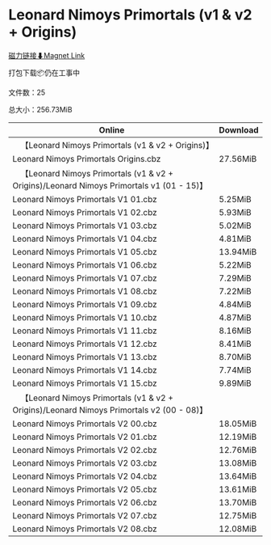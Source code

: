# Leonard Nimoys Primortals (v1 & v2 + Origins)

[磁力链接⬇Magnet Link](magnet:?xt=urn:btih:21528571aa5c4900da655c4cf745b89adc28d44a&dn=Leonard%20Nimoys%20Primortals%20%28v1%20%26%20v2%20%2B%20Origins%29)

打包下载📦仍在工事中

文件数：25

总大小：256.73MiB

Online | Download
--- | ---
&emsp;【Leonard Nimoys Primortals (v1 & v2 + Origins)】 | 
Leonard Nimoys Primortals Origins.cbz | 27.56MiB
&emsp;【Leonard Nimoys Primortals (v1 & v2 + Origins)/Leonard Nimoys Primortals v1 (01 - 15)】 | 
Leonard Nimoys Primortals V1 01.cbz | 5.25MiB
Leonard Nimoys Primortals V1 02.cbz | 5.93MiB
Leonard Nimoys Primortals V1 03.cbz | 5.02MiB
Leonard Nimoys Primortals V1 04.cbz | 4.81MiB
Leonard Nimoys Primortals V1 05.cbz | 13.94MiB
Leonard Nimoys Primortals V1 06.cbz | 5.22MiB
Leonard Nimoys Primortals V1 07.cbz | 7.29MiB
Leonard Nimoys Primortals V1 08.cbz | 7.22MiB
Leonard Nimoys Primortals V1 09.cbz | 4.84MiB
Leonard Nimoys Primortals V1 10.cbz | 4.87MiB
Leonard Nimoys Primortals V1 11.cbz | 8.16MiB
Leonard Nimoys Primortals V1 12.cbz | 8.41MiB
Leonard Nimoys Primortals V1 13.cbz | 8.70MiB
Leonard Nimoys Primortals V1 14.cbz | 7.74MiB
Leonard Nimoys Primortals V1 15.cbz | 9.89MiB
&emsp;【Leonard Nimoys Primortals (v1 & v2 + Origins)/Leonard Nimoys Primortals v2 (00 - 08)】 | 
Leonard Nimoys Primortals V2 00.cbz | 18.05MiB
Leonard Nimoys Primortals V2 01.cbz | 12.19MiB
Leonard Nimoys Primortals V2 02.cbz | 12.76MiB
Leonard Nimoys Primortals V2 03.cbz | 13.08MiB
Leonard Nimoys Primortals V2 04.cbz | 13.64MiB
Leonard Nimoys Primortals V2 05.cbz | 13.61MiB
Leonard Nimoys Primortals V2 06.cbz | 13.70MiB
Leonard Nimoys Primortals V2 07.cbz | 12.75MiB
Leonard Nimoys Primortals V2 08.cbz | 12.08MiB